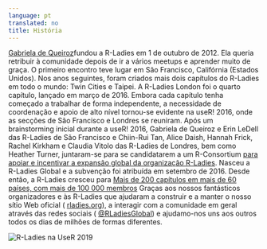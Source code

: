 ```yaml
---
language: pt
translated: no
title: História
---
```


[Gabriela de Queiroz](https://rladies.org/united-states-rladies/name/gabriela-de-queiroz/)fundou a R-Ladies em 1 de outubro de 2012.
Ela queria retribuir à comunidade depois de ir a vários meetups e aprender muito de graça.
O primeiro encontro teve lugar em São Francisco, Califórnia (Estados Unidos).
Nos anos seguintes, foram criados mais dois capítulos do R-Ladies em todo o mundo: Twin Cities e Taipei.
A R-Ladies London foi o quarto capítulo, lançado em março de 2016.
Embora cada capítulo tenha começado a trabalhar de forma independente, a necessidade de coordenação e apoio de alto nível tornou-se evidente na useR!
2016, onde as secções de São Francisco e Londres se reuniram.
Após um brainstorming inicial durante a useR!
2016, Gabriela de Queiroz e Erin LeDell das R-Ladies de São Francisco e Chiin-Rui Tan, Alice Daish, Hannah Frick, Rachel Kirkham e Claudia Vitolo das R-Ladies de Londres, bem como Heather Turner, juntaram-se para se candidatarem a um R-Consortium [para apoiar e incentivar a expansão global da organização R-Ladies](https://github.com/rladies/global/blob/master/rconsortium/FINAL%20-%20201607-%20rconsortiumproposalr-ladiesalignmentandglobalexpansion-july2016.pdf).
Nasceu a R-Ladies Global e a subvenção foi atribuída em setembro de 2016.
Desde então, a R-Ladies cresceu para [Mais de 200 capítulos em mais de 60 países, com mais de 100 000 membros](https://benubah.github.io/r-community-explorer/rladies.html) Graças aos nossos fantásticos organizadores e às R-Ladies que ajudaram a construir e a manter o nosso sítio Web oficial ( [rladies.org](https://rladies.org/)), a interagir com a comunidade em geral através das redes sociais ( [@RLadiesGlobal](https://bsky.app/profile/rladies.org)) e ajudamo-nos uns aos outros todos os dias de milhões de formas diferentes.

<div class="flex-container">

![R-Ladies na UseR 2019](img/user2019.jpeg)

</div>

